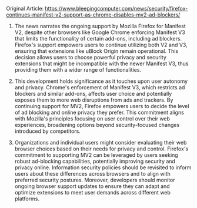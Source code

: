 Original Article: https://www.bleepingcomputer.com/news/security/firefox-continues-manifest-v2-support-as-chrome-disables-mv2-ad-blockers/

1) The news narrates the ongoing support by Mozilla Firefox for Manifest V2, despite other browsers like Google Chrome enforcing Manifest V3 that limits the functionality of certain add-ons, including ad blockers. Firefox's support empowers users to continue utilizing both V2 and V3, ensuring that extensions like uBlock Origin remain operational. This decision allows users to choose powerful privacy and security extensions that might be incompatible with the newer Manifest V3, thus providing them with a wider range of functionalities.

2) This development holds significance as it touches upon user autonomy and privacy. Chrome's enforcement of Manifest V3, which restricts ad blockers and similar add-ons, affects user choice and potentially exposes them to more web disruptions from ads and trackers. By continuing support for MV2, Firefox empowers users to decide the level of ad blocking and online privacy they prefer. This commitment aligns with Mozilla's principles focusing on user control over their web experiences, broadening options beyond security-focused changes introduced by competitors.

3) Organizations and individual users might consider evaluating their web browser choices based on their needs for privacy and control. Firefox's commitment to supporting MV2 can be leveraged by users seeking robust ad-blocking capabilities, potentially improving security and privacy online. Information security policies should be revisited to inform users about these differences across browsers and to align with preferred security postures. Moreover, developers should monitor ongoing browser support updates to ensure they can adapt and optimize extensions to meet user demands across different web platforms.